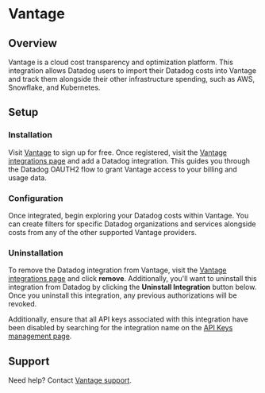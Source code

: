 # Vantage

## Overview

Vantage is a cloud cost transparency and optimization platform. This integration allows Datadog users to import their Datadog costs into Vantage and track them alongside their other infrastructure spending, such as AWS, Snowflake, and Kubernetes.

## Setup

### Installation

Visit [Vantage][4] to sign up for free. Once registered, visit the [Vantage integrations page][1] and add a Datadog integration. This guides you through the Datadog OAUTH2 flow to grant Vantage access to your billing and usage data.

### Configuration

Once integrated, begin exploring your Datadog costs within Vantage. You can create filters for specific Datadog organizations and services alongside costs from any of the other supported Vantage providers.

### Uninstallation

To remove the Datadog integration from Vantage, visit the [Vantage integrations page][1] and click **remove**. Additionally, you'll want to uninstall this integration from Datadog by clicking the **Uninstall Integration** button below. Once you uninstall this integration, any previous authorizations will be revoked. 

Additionally, ensure that all API keys associated with this integration have been disabled by searching for the integration name on the [API Keys management page][3].

## Support

Need help? Contact [Vantage support](mailto:support@vantage.sh).


[1]: https://console.vantage.sh/settings/integrations
[2]: https://app.datadoghq.com/organization-settings/oauth-applications
[3]: https://app.datadoghq.com/organization-settings/api-keys
[4]: https://console.vantage.sh

